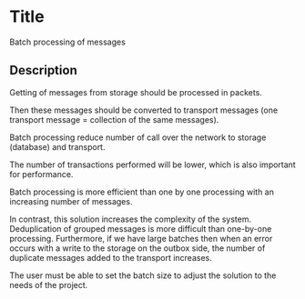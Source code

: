 
# Title
Batch processing of messages

## Description
Getting of messages from storage should be processed in packets.

Then these messages should be converted to transport messages (one transport message = collection of the same messages).

Batch processing reduce number of call over the network to storage (database) and transport.

The number of transactions performed will be lower, which is also important for performance.

Batch processing is more efficient than one by one processing with an increasing number of messages.

In contrast, this solution increases the complexity of the system. Deduplication of grouped messages is more difficult than one-by-one processing.
Furthermore, if we have large batches then when an error occurs with a write to the storage on the outbox side, the number of duplicate messages added to the transport increases.

The user must be able to set the batch size to adjust the solution to the needs of the project.
